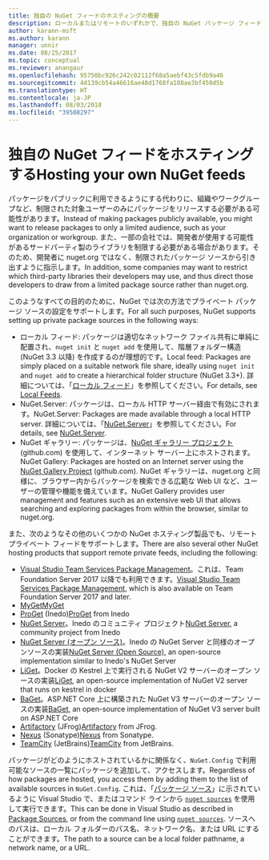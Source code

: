 ```yaml
---
title: 独自の NuGet フィードのホスティングの概要
description: ローカルまたはリモートのいずれかで、独自の NuGet パッケージ フィードまたはギャラリーをホスティングするためにオープンにされている概要です。
author: karann-msft
ms.author: karann
manager: unnir
ms.date: 08/25/2017
ms.topic: conceptual
ms.reviewer: anangaur
ms.openlocfilehash: 95750bc926c242c02112f68a5aebf43c5fdb9a46
ms.sourcegitcommit: 4d139cb54a46616ae48d1768fa108ae3bf450d5b
ms.translationtype: HT
ms.contentlocale: ja-JP
ms.lasthandoff: 08/03/2018
ms.locfileid: "39508297"
---
```

# <a name="hosting-your-own-nuget-feeds"></a><span data-ttu-id="cde0f-103">独自の NuGet フィードをホスティングする</span><span class="sxs-lookup"><span data-stu-id="cde0f-103">Hosting your own NuGet feeds</span></span>

<span data-ttu-id="cde0f-104">パッケージをパブリックに利用できるようにする代わりに、組織やワークグループなど、制限された対象ユーザーのみにパッケージをリリースする必要がある可能性があります。</span><span class="sxs-lookup"><span data-stu-id="cde0f-104">Instead of making packages publicly available, you might want to release packages to only a limited audience, such as your organization or workgroup.</span></span> <span data-ttu-id="cde0f-105">また、一部の会社では、開発者が使用する可能性があるサードパーティ製のライブラリを制限する必要がある場合があります。そのため、開発者に nuget.org ではなく、制限されたパッケージ ソースから引き出すように指示します。</span><span class="sxs-lookup"><span data-stu-id="cde0f-105">In addition, some companies may want to restrict which third-party libraries their developers may use, and thus direct those developers to draw from a limited package source rather than nuget.org.</span></span>

<span data-ttu-id="cde0f-106">このようなすべての目的のために、NuGet では次の方法でプライベート パッケージ ソースの設定をサポートします。</span><span class="sxs-lookup"><span data-stu-id="cde0f-106">For all such purposes, NuGet supports setting up private package sources in the following ways:</span></span>

- <span data-ttu-id="cde0f-107">ローカル フィード: パッケージは適切なネットワーク ファイル共有に単純に配置され、`nuget init` と `nuget add` を使用して、階層フォルダー構造 (NuGet 3.3 以降) を作成するのが理想的です。</span><span class="sxs-lookup"><span data-stu-id="cde0f-107">Local feed: Packages are simply placed on a suitable network file share, ideally using `nuget init` and `nuget add` to create a hierarchical folder structure (NuGet 3.3+).</span></span> <span data-ttu-id="cde0f-108">詳細については、「[ローカル フィード](../hosting-packages/local-feeds.md)」を参照してください。</span><span class="sxs-lookup"><span data-stu-id="cde0f-108">For details, see [Local Feeds](../hosting-packages/local-feeds.md).</span></span>
- <span data-ttu-id="cde0f-109">NuGet.Server: パッケージは、ローカル HTTP サーバー経由で有効にされます。</span><span class="sxs-lookup"><span data-stu-id="cde0f-109">NuGet.Server: Packages are made available through a local HTTP server.</span></span> <span data-ttu-id="cde0f-110">詳細については、「[NuGet.Server](../hosting-packages/nuget-server.md)」を参照してください。</span><span class="sxs-lookup"><span data-stu-id="cde0f-110">For details, see [NuGet.Server](../hosting-packages/nuget-server.md).</span></span>
- <span data-ttu-id="cde0f-111">NuGet ギャラリー: パッケージは、[NuGet ギャラリー プロジェクト](https://github.com/NuGet/NuGetGallery#build-and-run-the-gallery-in-arbitrary-number-easy-steps) (github.com) を使用して、インターネット サーバー上にホストされます。</span><span class="sxs-lookup"><span data-stu-id="cde0f-111">NuGet Gallery: Packages are hosted on an Internet server using the [NuGet Gallery Project](https://github.com/NuGet/NuGetGallery#build-and-run-the-gallery-in-arbitrary-number-easy-steps) (github.com).</span></span> <span data-ttu-id="cde0f-112">NuGet ギャラリーは、nuget.org と同様に、ブラウザー内からパッケージを検索できる広範な Web UI など、ユーザーの管理や機能を備えています。</span><span class="sxs-lookup"><span data-stu-id="cde0f-112">NuGet Gallery provides user management and features such as an extensive web UI that allows searching and exploring packages from within the browser, similar to nuget.org.</span></span>

<span data-ttu-id="cde0f-113">また、次のようなその他のいくつかの NuGet ホスティング製品でも、リモート プライベート フィードをサポートします。</span><span class="sxs-lookup"><span data-stu-id="cde0f-113">There are also several other NuGet hosting products that support remote private feeds, including the following:</span></span>

- <span data-ttu-id="cde0f-114">[Visual Studio Team Services Package Management](https://www.visualstudio.com/docs/package/nuget/publish)。これは、Team Foundation Server 2017 以降でも利用できます。</span><span class="sxs-lookup"><span data-stu-id="cde0f-114">[Visual Studio Team Services Package Management](https://www.visualstudio.com/docs/package/nuget/publish), which is also available on Team Foundation Server 2017 and later.</span></span>
- [<span data-ttu-id="cde0f-115">MyGet</span><span class="sxs-lookup"><span data-stu-id="cde0f-115">MyGet</span></span>](http://myget.org)
- <span data-ttu-id="cde0f-116">[ProGet](http://inedo.com/proget) (Inedo)</span><span class="sxs-lookup"><span data-stu-id="cde0f-116">[ProGet](http://inedo.com/proget) from Inedo</span></span>
- <span data-ttu-id="cde0f-117">[NuGet Server](http://nugetserver.net/)。Inedo のコミュニティ プロジェクト</span><span class="sxs-lookup"><span data-stu-id="cde0f-117">[NuGet Server](http://nugetserver.net/), a community project from Inedo</span></span>
- <span data-ttu-id="cde0f-118">[NuGet Server (オープン ソース)](http://nuget-server.net)。Inedo の NuGet Server と同様のオープンソースの実装</span><span class="sxs-lookup"><span data-stu-id="cde0f-118">[NuGet Server (Open Source)](http://nuget-server.net), an open-source implementation similar to Inedo's NuGet Server</span></span>
- <span data-ttu-id="cde0f-119">[LiGet](https://github.com/ai-traders/liget)。Docker の Kestrel 上で実行される NuGet V2 サーバーのオープン ソースの実装</span><span class="sxs-lookup"><span data-stu-id="cde0f-119">[LiGet](https://github.com/ai-traders/liget), an open-source implementation of NuGet V2 server that runs on kestrel in docker</span></span>
- <span data-ttu-id="cde0f-120">[BaGet](https://github.com/loic-sharma/BaGet)。ASP.NET Core 上に構築された NuGet V3 サーバーのオープン ソースの実装</span><span class="sxs-lookup"><span data-stu-id="cde0f-120">[BaGet](https://github.com/loic-sharma/BaGet), an open-source implementation of NuGet V3 server built on ASP.NET Core</span></span>
- <span data-ttu-id="cde0f-121">[Artifactory](https://www.jfrog.com/artifactory/) (JFrog)</span><span class="sxs-lookup"><span data-stu-id="cde0f-121">[Artifactory](https://www.jfrog.com/artifactory/) from JFrog.</span></span>
- <span data-ttu-id="cde0f-122">[Nexus](http://www.sonatype.org/nexus/) (Sonatype)</span><span class="sxs-lookup"><span data-stu-id="cde0f-122">[Nexus](http://www.sonatype.org/nexus/) from Sonatype.</span></span>
- <span data-ttu-id="cde0f-123">[TeamCity](https://www.jetbrains.com/teamcity/) (JetBrains)</span><span class="sxs-lookup"><span data-stu-id="cde0f-123">[TeamCity](https://www.jetbrains.com/teamcity/) from JetBrains.</span></span>

<span data-ttu-id="cde0f-124">パッケージがどのようにホストされているかに関係なく、`NuGet.Config` で利用可能なソースの一覧にパッケージを追加して、アクセスします。</span><span class="sxs-lookup"><span data-stu-id="cde0f-124">Regardless of how packages are hosted, you access them by adding them to the list of available sources in `NuGet.Config`.</span></span> <span data-ttu-id="cde0f-125">これは、「[パッケージ ソース](../tools/package-manager-ui.md#package-sources)」に示されているように Visual Studio で、またはコマンド ラインから [`nuget sources`](../tools/cli-ref-sources.md) を使用して実行できます。</span><span class="sxs-lookup"><span data-stu-id="cde0f-125">This can be done in Visual Studio as described in [Package Sources](../tools/package-manager-ui.md#package-sources), or from the command line using [`nuget sources`](../tools/cli-ref-sources.md).</span></span> <span data-ttu-id="cde0f-126">ソースへのパスは、ローカル フォルダーのパス名、ネットワーク名、または URL にすることができます。</span><span class="sxs-lookup"><span data-stu-id="cde0f-126">The path to a source can be a local folder pathname, a network name, or a URL.</span></span>
